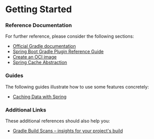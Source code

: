 # Getting Started

### Reference Documentation

For further reference, please consider the following sections:

* [Official Gradle documentation](https://docs.gradle.org)
* [Spring Boot Gradle Plugin Reference Guide](https://docs.spring.io/spring-boot/3.4.2/gradle-plugin)
* [Create an OCI image](https://docs.spring.io/spring-boot/3.4.2/gradle-plugin/packaging-oci-image.html)
* [Spring Cache Abstraction](https://docs.spring.io/spring-boot/3.4.2/reference/io/caching.html)

### Guides

The following guides illustrate how to use some features concretely:

* [Caching Data with Spring](https://spring.io/guides/gs/caching/)

### Additional Links

These additional references should also help you:

* [Gradle Build Scans – insights for your project's build](https://scans.gradle.com#gradle)

